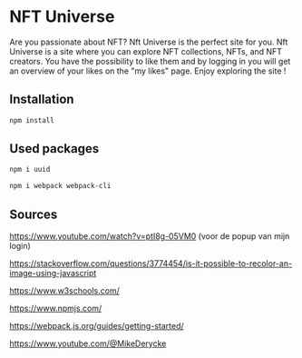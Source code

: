 # NFT Universe

Are you passionate about NFT?  Nft Universe is the perfect site for you.
Nft Universe is a site where you can explore NFT collections, NFTs, and NFT creators. You have the possibility to like them and by logging in you will get an overview of your likes on the "my likes" page. Enjoy exploring the site !

## Installation

```bash
npm install
```

## Used packages
```bash
npm i uuid
```
```bash
npm i webpack webpack-cli
```

## Sources
https://www.youtube.com/watch?v=ptI8g-05VM0 (voor de popup van mijn login)

https://stackoverflow.com/questions/3774454/is-it-possible-to-recolor-an-image-using-javascript

https://www.w3schools.com/

https://www.npmjs.com/

https://webpack.js.org/guides/getting-started/

https://www.youtube.com/@MikeDerycke
